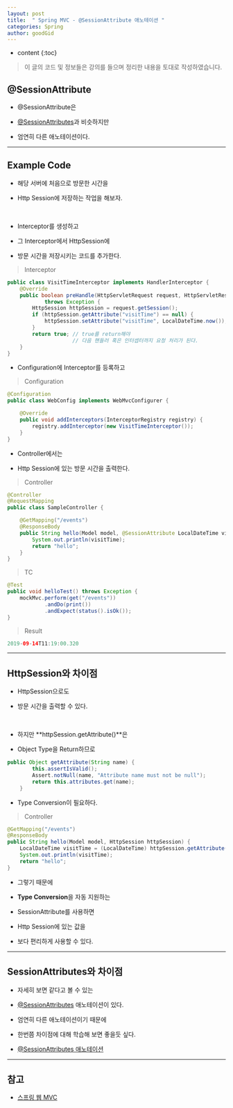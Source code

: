```yaml
---
layout: post
title:  " Spring MVC - @SessionAttribute 애노테이션 "
categories: Spring
author: goodGid
---
```

* content
{:toc}

> 이 글의 코드 및 정보들은 강의를 들으며 정리한 내용을 토대로 작성하였습니다.

## @SessionAttribute

* @SessionAttribute은

* [@SessionAttributes]({{site.url}}/Spring-MVC-SessionAttributes)과 비슷하지만

* 엄연히 다른 애노테이션이다.

---

## Example Code

* 해당 서버에 처음으로 방문한 시간을

* Http Session에 저장하는 작업을 해보자.








<br>

* Interceptor를 생성하고

* 그 Interceptor에서 HttpSession에 

* 방문 시간을 저장시키는 코드를 추가한다.

> Interceptor

``` java
public class VisitTimeInterceptor implements HandlerInterceptor {
    @Override
    public boolean preHandle(HttpServletRequest request, HttpServletResponse response, Object handler)
            throws Exception {
        HttpSession httpSession = request.getSession();
        if (httpSession.getAttribute("visitTime") == null) {
            httpSession.setAttribute("visitTime", LocalDateTime.now());
        }
        return true; // true를 return해야 
                     // 다음 핸들러 혹은 인터셉터까지 요청 처리가 된다.
    }
}
```

* Configuration에 Interceptor를 등록하고

> Configuration

``` java
@Configuration
public class WebConfig implements WebMvcConfigurer {

    @Override
    public void addInterceptors(InterceptorRegistry registry) {
        registry.addInterceptor(new VisitTimeInterceptor());
    }
}
```

* Controller에서는

* Http Session에 있는 방문 시간을 출력한다.

> Controller

``` java
@Controller
@RequestMapping
public class SampleController {

    @GetMapping("/events")
    @ResponseBody
    public String hello(Model model, @SessionAttribute LocalDateTime visitTime) {
        System.out.println(visitTime);
        return "hello";
    }
}
```

> TC 

``` java
@Test
public void helloTest() throws Exception {
    mockMvc.perform(get("/events"))
            .andDo(print())
            .andExpect(status().isOk());
}
```

> Result

``` java
2019-09-14T11:19:00.320
```


---

## HttpSession와 차이점

* HttpSession으로도 

* 방문 시간을 출력할 수 있다.

<br>

* 하지만 **httpSession.getAttribute()**은 

* Object Type을 Return하므로

``` java
public Object getAttribute(String name) {
        this.assertIsValid();
        Assert.notNull(name, "Attribute name must not be null");
        return this.attributes.get(name);
    }
```

* Type Conversion이 필요하다.

> Controller

``` java
@GetMapping("/events")
@ResponseBody
public String hello(Model model, HttpSession httpSession) {
    LocalDateTime visitTime = (LocalDateTime) httpSession.getAttribute("visitTime");
    System.out.println(visitTime);
    return "hello";
}
```

* 그렇기 때문에 

* **Type Conversion**을 자동 지원하는 

* SessionAttribute를 사용하면

* Http Session에 있는 값을 

* 보다 편리하게 사용할 수 있다.


---

## SessionAttributes와 차이점

* 자세히 보면 같다고 볼 수 있는

* [@SessionAttributes]({{site.url}}/Spring-MVC-SessionAttributes) 애노테이션이 있다.

* 엄연히 다른 애노테이션이기 때문에

* 한번쯤 차이점에 대해 학습해 보면 좋을듯 싶다.

* [@SessionAttributes 애노테이션]({{site.url}}/Spring-MVC-SessionAttributes/)


---

## 참고

* [스프링 웹 MVC](https://www.inflearn.com/course/%EC%9B%B9-mvc)

